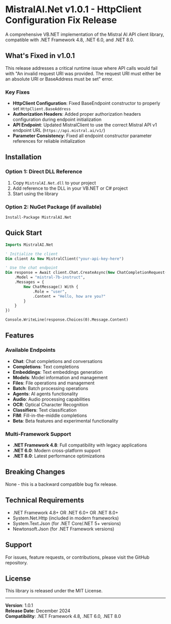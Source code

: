 # MistralAI.Net v1.0.1 - HttpClient Configuration Fix Release

A comprehensive VB.NET implementation of the Mistral AI API client library, compatible with .NET Framework 4.8, .NET 6.0, and .NET 8.0.

## What's Fixed in v1.0.1

This release addresses a critical runtime issue where API calls would fail with "An invalid request URI was provided. The request URI must either be an absolute URI or BaseAddress must be set" error.

### Key Fixes
- **HttpClient Configuration**: Fixed BaseEndpoint constructor to properly set `HttpClient.BaseAddress`
- **Authorization Headers**: Added proper authorization headers configuration during endpoint initialization
- **API Endpoint**: Updated MistralClient to use the correct Mistral API v1 endpoint URL (`https://api.mistral.ai/v1/`)
- **Parameter Consistency**: Fixed all endpoint constructor parameter references for reliable initialization

## Installation

### Option 1: Direct DLL Reference
1. Copy `MistralAI.Net.dll` to your project
2. Add reference to the DLL in your VB.NET or C# project
3. Start using the library

### Option 2: NuGet Package (if available)
```
Install-Package MistralAI.Net
```

## Quick Start

```vb
Imports MistralAI.Net

' Initialize the client
Dim client As New MistralClient("your-api-key-here")

' Use the chat endpoint
Dim response = Await client.Chat.CreateAsync(New ChatCompletionRequest() With {
    .Model = "mistral-7b-instruct",
    .Messages = {
        New ChatMessage() With {
            .Role = "user",
            .Content = "Hello, how are you?"
        }
    }
})

Console.WriteLine(response.Choices(0).Message.Content)
```

## Features

### Available Endpoints
- **Chat**: Chat completions and conversations
- **Completions**: Text completions
- **Embeddings**: Text embeddings generation
- **Models**: Model information and management
- **Files**: File operations and management
- **Batch**: Batch processing operations
- **Agents**: AI agents functionality
- **Audio**: Audio processing capabilities
- **OCR**: Optical Character Recognition
- **Classifiers**: Text classification
- **FIM**: Fill-in-the-middle completions
- **Beta**: Beta features and experimental functionality

### Multi-Framework Support
- **.NET Framework 4.8**: Full compatibility with legacy applications
- **.NET 6.0**: Modern cross-platform support
- **.NET 8.0**: Latest performance optimizations

## Breaking Changes
None - this is a backward compatible bug fix release.

## Technical Requirements
- .NET Framework 4.8+ OR .NET 6.0+ OR .NET 8.0+
- System.Net.Http (included in modern frameworks)
- System.Text.Json (for .NET Core/.NET 5+ versions)
- Newtonsoft.Json (for .NET Framework versions)

## Support
For issues, feature requests, or contributions, please visit the GitHub repository.

## License
This library is released under the MIT License.

---

**Version**: 1.0.1  
**Release Date**: December 2024  
**Compatibility**: .NET Framework 4.8, .NET 6.0, .NET 8.0
